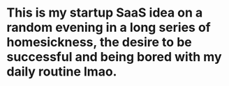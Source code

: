 # This is my startup SaaS idea on a random evening in a long series of homesickness, the desire to be successful and being bored with my daily routine lmao. 